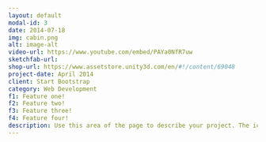 ```yaml
---
layout: default
modal-id: 3
date: 2014-07-18
img: cabin.png
alt: image-alt
video-url: https://www.youtube.com/embed/PAYa0NfR7uw
sketchfab-url:
shop-url: https://www.assetstore.unity3d.com/en/#!/content/69048
project-date: April 2014
client: Start Bootstrap
category: Web Development
f1: Feature one!
f2: Feature two!
f3: Feature three!
f4: Feature four!
description: Use this area of the page to describe your project. The icon above is part of a free icon set by <a href="https://sellfy.com/p/8Q9P/jV3VZ/">Flat Icons</a>. On their website, you can download their free set with 16 icons, or you can purchase the entire set with 146 icons for only $12!
---
```

